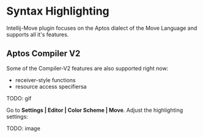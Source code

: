 # Syntax Highlighting

Intellij-Move plugin focuses on the Aptos dialect of the Move Language and supports all it's features.

## Aptos Compiler V2

Some of the Compiler-V2 features are also supported right now: 

* receiver-style functions
* resource access specifiersa

TODO: gif

<procedure title="Customize the highlighting palette" id="customize_the_highlighting_palette">
<step>Go to <b>Settings | Editor | Color Scheme | Move</b>.</step>
<step>Adjust the highlighting settings:
<p>TODO: image</p>
</step>
</procedure>